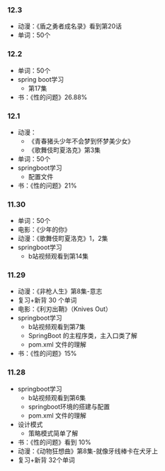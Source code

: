 ### 12.3

- 动漫：《盾之勇者成名录》看到第20话
- 单词：50个

### 12.2

- 单词：50个
- spring boot学习
  - 第17集
- 书：《性的问题》26.88%



### 12.1

- 动漫：
  - 《青春猪头少年不会梦到怀梦美少女》
  - 《歌舞伎町夏洛克》第3集
- 单词：50个
- springboot学习
  - 配置文件
- 书：《性的问题》21%

### 11.30

- 单词：50个
- 电影：《少年的你》
- 动漫：《歌舞伎町夏洛克》1，2集
- springboot学习
  - b站视频观看到第14集



### 11.29

- 动漫：《非枪人生》第8集-意志
- 复习+新背 30 个单词
- 电影：《利刃出鞘》（Knives Out）
- springboot学习
  - b站视频观看到第7集
  - SpringBoot 的主程序类，主入口类了解
  - pom.xml 文件的理解
- 书：《性的问题》15%



### 11.28

- springboot学习
  - b站视频观看到第6集
  - springboot环境的搭建与配置
  - pom.xml 文件的理解
- 设计模式
  - 策略模式简单了解
- 书：《性的问题》看到 10%
- 动漫：《动物狂想曲》第8集-就像牙线棒卡在犬牙上
- 复习+新背 32个单词



